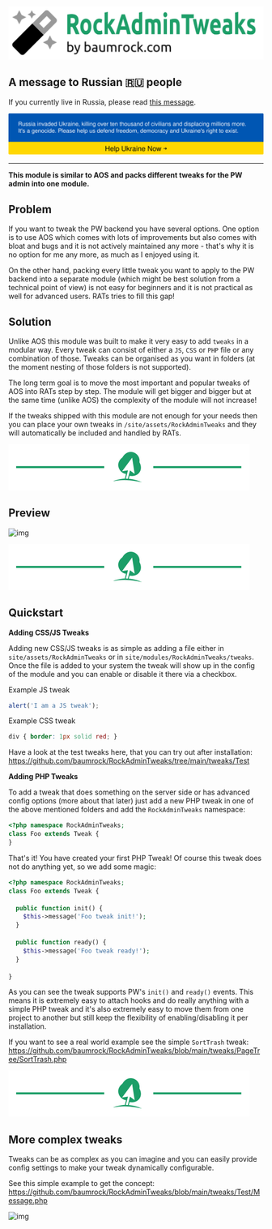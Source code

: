 ![img](logo.svg)

## A message to Russian 🇷🇺 people

If you currently live in Russia, please read [this message](https://github.com/Roave/SecurityAdvisories/blob/latest/ToRussianPeople.md).

[![SWUbanner](https://raw.githubusercontent.com/vshymanskyy/StandWithUkraine/main/banner2-direct.svg)](https://github.com/vshymanskyy/StandWithUkraine/blob/main/docs/README.md)

---

**This module is similar to AOS and packs different tweaks for the PW admin into one module.**

## Problem

If you want to tweak the PW backend you have several options. One option is to use AOS which comes with lots of improvements but also comes with bloat and bugs and it is not actively maintained any more - that's why it is no option for me any more, as much as I enjoyed using it.

On the other hand, packing every little tweak you want to apply to the PW backend into a separate module (which might be best solution from a technical point of view) is not easy for beginners and it is not practical as well for advanced users. RATs tries to fill this gap!

## Solution

Unlike AOS this module was built to make it very easy to add `tweaks` in a modular way. Every tweak can consist of either a `JS`, `CSS` or `PHP` file or any combination of those. Tweaks can be organised as you want in folders (at the moment nesting of those folders is not supported).

The long term goal is to move the most important and popular tweaks of AOS into RATs step by step. The module will get bigger and bigger but at the same time (unlike AOS) the complexity of the module will not increase!

If the tweaks shipped with this module are not enough for your needs then you can place your own tweaks in `/site/assets/RockAdminTweaks` and they will automatically be included and handled by RATs.

![img](hr.svg)

## Preview

![img](https://i.imgur.com/MP9YH6i.png)

![img](hr.svg)

## Quickstart

**Adding CSS/JS Tweaks**

Adding new CSS/JS tweaks is as simple as adding a file either in `site/assets/RockAdminTweaks` or in `site/modules/RockAdminTweaks/tweaks`. Once the file is added to your system the tweak will show up in the config of the module and you can enable or disable it there via a checkbox.

Example JS tweak

```js
alert('I am a JS tweak');
```

Example CSS tweak

```CSS
div { border: 1px solid red; }
```

Have a look at the test tweaks here, that you can try out after installation: https://github.com/baumrock/RockAdminTweaks/tree/main/tweaks/Test

**Adding PHP Tweaks**

To add a tweak that does something on the server side or has advanced config options (more about that later) just add a new PHP tweak in one of the above mentioned folders and add the `RockAdminTweaks` namespace:

```php
<?php namespace RockAdminTweaks;
class Foo extends Tweak {
}
```

That's it! You have created your first PHP Tweak! Of course this tweak does not do anything yet, so we add some magic:

```php
<?php namespace RockAdminTweaks;
class Foo extends Tweak {

  public function init() {
    $this->message('Foo tweak init!');
  }

  public function ready() {
    $this->message('Foo tweak ready!');
  }

}
```

As you can see the tweak supports PW's `init()` and `ready()` events. This means it is extremely easy to attach hooks and do really anything with a simple PHP tweak and it's also extremely easy to move them from one project to another but still keep the flexibility of enabling/disabling it per installation.

If you want to see a real world example see the simple `SortTrash` tweak: https://github.com/baumrock/RockAdminTweaks/blob/main/tweaks/PageTree/SortTrash.php

![img](hr.svg)

## More complex tweaks

Tweaks can be as complex as you can imagine and you can easily provide config settings to make your tweak dynamically configurable.

See this simple example to get the concept: https://github.com/baumrock/RockAdminTweaks/blob/main/tweaks/Test/Message.php

![img](https://i.imgur.com/5fI7mr3.png)
